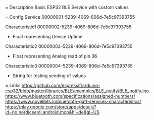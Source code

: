 = Description
Basic ESP32 BLE Service with custom values

= Config
Service 00000001-5239-4069-806d-7e5c97393755

Characteristic1 00000002-5239-4069-806d-7e5c97393755
- Float representing Device Uptime

Characteristic2 00000003-5239-4069-806d-7e5c97393755
- Float representing Analog read of pin 36

Characteristic3 00000004-5239-4069-806d-7e5c97393755
- String for testing sending of values


= Links
https://github.com/espressif/arduino-esp32/blob/master/libraries/BLE/examples/BLE_notify/BLE_notify.ino
https://www.bluetooth.com/specifications/assigned-numbers/
https://www.novelbits.io/bluetooth-gatt-services-characteristics/
https://play.google.com/store/apps/details?id=no.nordicsemi.android.mcp&hl=de&gl=US
